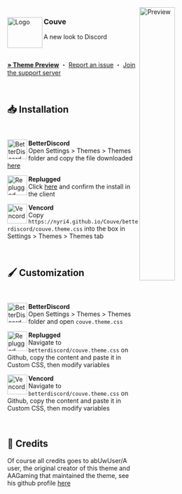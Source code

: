 <img align="right" src="https://cdn.discordapp.com/attachments/539180316447997974/725737819015872562/unknown.png" alt="Preview" width="40%">

<div align="left">
  <img align="left" src="https://i.imgur.com/k96ZiGw.png" alt="Logo" width="80" height="70">

  <h3 align="left">Couve</h3>
  <p align="left">A new look to Discord</p>

  <br/>

  <a href="https://gibbu.github.io/ThemePreview/?file=https://cdn.jsdelivr.net/gh/NYRI4/Couve/betterdiscord/couve.theme.css"><strong>» Theme Preview</strong></a>
  ・
  <a href="https://github.com/NYRI4/Couve/issues">Report an issue</a>
  ・
  <a href="https://discord.gg/comfy-camp-811203761619337259">Join the support server</a>
</div>
<br/>

## 📥 Installation

<br/>
<div align="left">
    <img align="left" src="https://i.imgur.com/LPH05EO.png" alt="BetterDiscord" width="45" height="45">
    <b><p align="left">BetterDiscord</b>
    <br/>Open Settings > Themes > Themes folder and copy the file downloaded <a href="https://betterdiscord.app/theme/Couve">here</a></p>
</div>

<div align="left">
    <img align="left" src="https://i.imgur.com/pfS7jdg.png" alt="Replugged" width="45" height="45">
    <b><p align="left">Replugged</b>
    <br/>Click <a href="https://replugged.dev/install?identifier=NYRI4/Couve&source=github">here</a> and confirm the install in the client</p>
</div>

<div align="left">
    <img align="left" src="https://i.imgur.com/fXYKU5q.png" alt="Vencord" width="45" height="45">
    <b><p align="left">Vencord</b>
    <br/>Copy <code>https://nyri4.github.io/Couve/betterdiscord/couve.theme.css</code> into the box in Settings > Themes > Themes tab </p>
</div><br/>

## 🖌️ Customization

<br/>
<div align="left">
    <img align="left" src="https://i.imgur.com/LPH05EO.png" alt="BetterDiscord" width="45" height="45">
    <b><p align="left">BetterDiscord</b>
    <br/>Open Settings > Themes > Themes folder and open <code>couve.theme.css</code></p>
</div>

<div align="left">
    <img align="left" src="https://i.imgur.com/pfS7jdg.png" alt="Replugged" width="45" height="45">
    <b><p align="left">Replugged</b>
    <br/>Navigate to <code>betterdiscord/couve.theme.css</code> on Github, copy the content and paste it in Custom CSS, then modify variables</p>
</div>

<div align="left">
    <img align="left" src="https://i.imgur.com/fXYKU5q.png" alt="Vencord" width="45" height="45">
    <b><p align="left">Vencord</b>
    <br/>Navigate to <code>betterdiscord/couve.theme.css</code> on Github, copy the content and paste it in Custom CSS, then modify variables</p>
</div><br/>

## 🫰 Credits

Of course all credits goes to abUwUser/A user, the original creator of this theme and AAGaming that maintained the theme, see his github profile [here](https://github.com/abUwUser)
